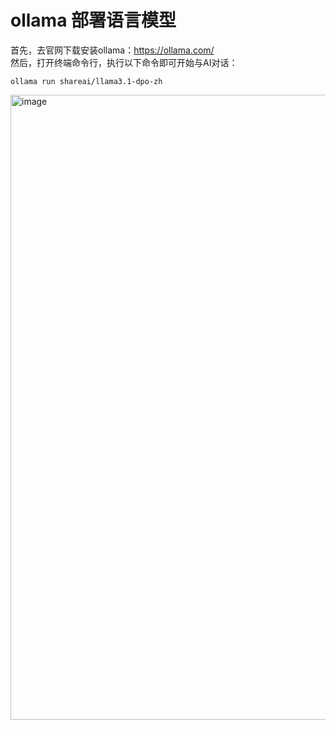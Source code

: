 # ollama 部署语言模型
首先，去官网下载安装ollama：https://ollama.com/  
然后，打开终端命令行，执行以下命令即可开始与AI对话：
```
ollama run shareai/llama3.1-dpo-zh
```

<img width="1000" alt="image" src="https://github.com/user-attachments/assets/7140ee4b-d2d5-42f6-976b-9379ec6a9811">

